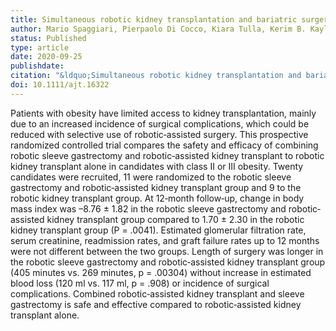```yaml
---
title: Simultaneous robotic kidney transplantation and bariatric surgery for morbidly obese patients with end‐stage renal failure
author: Mario Spaggiari, Pierpaolo Di Cocco, Kiara Tulla, Kerim B. Kaylan, Mario A. Masrur, Chandra Hassan, Jorge A. Alvarez, Enrico Benedetti, Ivo Tzvetanov
status: Published
type: article
date: 2020-09-25
publishdate:
citation: "&ldquo;Simultaneous robotic kidney transplantation and bariatric surgery for morbidly obese patients with end‐stage renal failure.&rdquo; <em>American Journal of Transplantation</em>, in press."
doi: 10.1111/ajt.16322
---
```

Patients with obesity have limited access to kidney transplantation, mainly due to an increased incidence of surgical complications, which could be reduced with selective use of robotic‐assisted surgery. This prospective randomized controlled trial compares the safety and efficacy of combining robotic sleeve gastrectomy and robotic‐assisted kidney transplant to robotic kidney transplant alone in candidates with class II or III obesity. Twenty candidates were recruited, 11 were randomized to the robotic sleeve gastrectomy and robotic‐assisted kidney transplant group and 9 to the robotic kidney transplant group. At 12‐month follow‐up, change in body mass index was –8.76 ± 1.82 in the robotic sleeve gastrectomy and robotic‐assisted kidney transplant group compared to 1.70 ± 2.30 in the robotic kidney transplant group (P = .0041). Estimated glomerular filtration rate, serum creatinine, readmission rates, and graft failure rates up to 12 months were not different between the two groups. Length of surgery was longer in the robotic sleeve gastrectomy and robotic‐assisted kidney transplant group (405 minutes vs. 269 minutes, p = .00304) without increase in estimated blood loss (120 ml vs. 117 ml, p = .908) or incidence of surgical complications. Combined robotic‐assisted kidney transplant and sleeve gastrectomy is safe and effective compared to robotic‐assisted kidney transplant alone.
